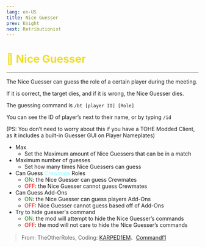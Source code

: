 ```yaml
---
lang: en-US
title: Nice Guesser
prev: Knight
next: Retributionist
---
```


# <font color="#eede26">👑 <b>Nice Guesser</b></font> <Badge text="Killing" type="tip" vertical="middle"/>
---

The Nice Guesser can guess the role of a certain player during the meeting. 

If it is correct, the target dies, and if it is wrong, the Nice Guesser dies. 

The guessing command is `/bt [player ID] [Role]`

You can see the ID of player’s next to their name, or by typing `/id`

(PS: You don’t need to worry about this if you have a TOHE Modded Client, as it includes a built-in Guesser GUI on Player Nameplates)
* Max
  * Set the Maximum amount of Nice Guessers that can be in a match
* Maximum number of guesses
  * Set how many times Nice Guessers can guess
* Can Guess <font color=#8cffff>Crewmate</font> Roles
  * <font color=green>ON</font>: the Nice Guesser can guess Crewmates
  * <font color=red>OFF</font>: the Nice Guesser cannot guess Crewmates
* Can Guess Add-Ons
  * <font color=green>ON</font>: the Nice Guesser can guess players Add-Ons
  * <font color=red>OFF</font>: Nice Guesser cannot guess based off of Add-Ons
* Try to hide guesser's command
  * <font color=green>ON</font>: the mod will attempt to hide the Nice Guesser’s commands
  * <font color=red>OFF</font>: the mod will not care to hide the Nice Guesser’s commands


> From: TheOtherRoles, Coding: [KARPED1EM](https://github.com/KARPED1EM)、[Commandf1](https://github.com/commandf1)